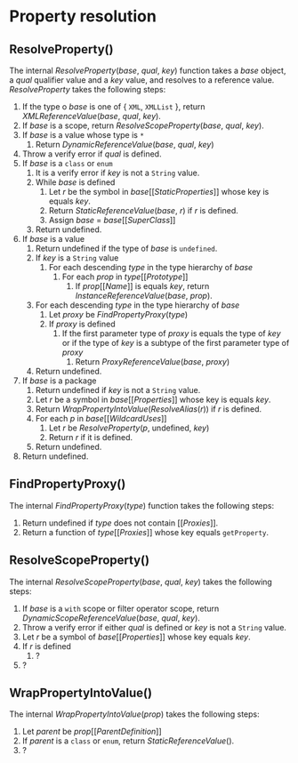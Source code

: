 # Property resolution

<!--

* Dynamic resolution for:
  * `*`, `XML`, `XMLList`
* Resolving property by number value always uses {proxy::getProperty, proxy::setProperty, proxy::deleteProperty}
* Fully package qualified names shadow any matching variable names
* Consider package wildcard uses in lexical references

-->

## ResolveProperty()

The internal *ResolveProperty*(*base*, *qual*, *key*) function takes a *base* object, a *qual* qualifier value and a *key* value, and resolves to a reference value. *ResolveProperty* takes the following steps:

1. If the type o *base* is one of \{ `XML`, `XMLList` \}, return *XMLReferenceValue*(*base*, *qual*, *key*).
2. If *base* is a scope, return *ResolveScopeProperty*(*base*, *qual*, *key*).
3. If *base* is a value whose type is `*`
    1. Return *DynamicReferenceValue*(*base*, *qual*, *key*)
4. Throw a verify error if *qual* is defined.
5. If *base* is a `class` or `enum`
    1. It is a verify error if *key* is not a `String` value.
    2. While *base* is defined
        1. Let *r* be the symbol in *base*\[\[*StaticProperties*\]\] whose key is equals *key*.
        2. Return *StaticReferenceValue*(*base*, *r*) if *r* is defined.
        3. Assign *base* = *base*\[\[*SuperClass*\]\]
    3. Return undefined.
6. If *base* is a value
    1. Return undefined if the type of *base* is `undefined`.
    3. If *key* is a `String` value
        1. For each descending *type* in the type hierarchy of *base*
            1. For each *prop* in *type*\[\[*Prototype*\]\]
                1. If *prop*\[\[*Name*\]\] is equals *key*, return *InstanceReferenceValue*(*base*, *prop*).
    4. For each descending *type* in the type hierarchy of *base*
        1. Let *proxy* be *FindPropertyProxy*(*type*)
        2. If *proxy* is defined
            1. If the first parameter type of *proxy* is equals the type of *key* or if the type of *key* is a subtype of the first parameter type of *proxy*
                1. Return *ProxyReferenceValue*(*base*, *proxy*)
    4. Return undefined.
7. If *base* is a package
    1. Return undefined if *key* is not a `String` value.
    2. Let *r* be a symbol in *base*\[\[*Properties*\]\] whose key is equals *key*.
    3. Return *WrapPropertyIntoValue*(*ResolveAlias*(*r*)) if *r* is defined.
    4. For each *p* in *base*\[\[*WildcardUses*\]\]
        1. Let *r* be *ResolveProperty*(*p*, undefined, *key*)
        2. Return *r* if it is defined.
    5. Return undefined.
8. Return undefined.

## FindPropertyProxy()

The internal *FindPropertyProxy*(*type*) function takes the following steps:

1. Return undefined if *type* does not contain \[\[*Proxies*\]\].
2. Return a function of *type*\[\[*Proxies*\]\] whose key equals `getProperty`.

## ResolveScopeProperty()

The internal *ResolveScopeProperty*(*base*, *qual*, *key*) takes the following steps:

1. If *base* is a `with` scope or filter operator scope, return *DynamicScopeReferenceValue*(*base*, *qual*, *key*).
2. Throw a verify error if either *qual* is defined or *key* is not a `String` value.
3. Let *r* be a symbol of *base*\[\[*Properties*\]\] whose key equals *key*.
4. If *r* is defined
    1. ?
5. ?

## WrapPropertyIntoValue()

The internal *WrapPropertyIntoValue*(*prop*) takes the following steps:

1. Let *parent* be *prop*\[\[*ParentDefinition*\]\]
2. If *parent* is a `class` or `enum`, return *StaticReferenceValue*().
3. ?

[*ResolveAlias*]: aliases.md#resolvealias